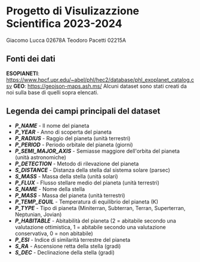 # Progetto di Visulizazzione Scientifica 2023-2024

Giacomo Lucca 02678A
Teodoro Pacetti 02215A

## Fonti dei dati

**ESOPIANETI**: https://www.hpcf.upr.edu/~abel/phl/hec2/database/phl_exoplanet_catalog.csv
**GEO**: https://geojson-maps.ash.ms/
Alcuni dataset sono stati creati da noi sulla base di quelli sopra elencati.

## Legenda dei campi principali del dataset

-   **_P_NAME_** - Il nome del pianeta
-   **_P_YEAR_** - Anno di scoperta del pianeta
-   **_P_RADIUS_** - Raggio del pianeta (unità terrestri)
-   **_P_PERIOD_** - Periodo orbitale del pianeta (giorni)
-   **_P_SEMI_MAJOR_AXIS_** - Semiasse maggiore dell'orbita del pianeta (unità astronomiche)
-   **_P_DETECTION_** - Metodo di rilevazione del pianeta
-   **_S_DISTANCE_** - Distanza della stella dal sistema solare (parsec)
-   **_S_MASS_** - Massa della stella (unità solari)
-   **_P_FLUX_** - Flusso stellare medio del pianeta (unità terrestri)
-   **_S_NAME_** - Nome della stella
-   **_P_MASS_** - Massa del pianeta (unità terrestri)
-   **_P_TEMP_EQUIL_** - Temperatura di equilibrio del pianeta (K)
-   **_P_TYPE_** - Tipo di pianeta (Miniterran, Subterran, Terran, Superterran, Neptunian, Jovian)
-   **_P_HABITABLE_** - Abitabilità del pianeta (2 = abitabile secondo una valutazione ottimistica, 1 = abitabile secondo una valutazione conservativa, 0 = non abitabile)
-   **_P_ESI_** - Indice di similarità terrestre del pianeta
-   **_S_RA_** - Ascensione retta della stella (gradi)
-   **_S_DEC_** - Declinazione della stella (gradi)
